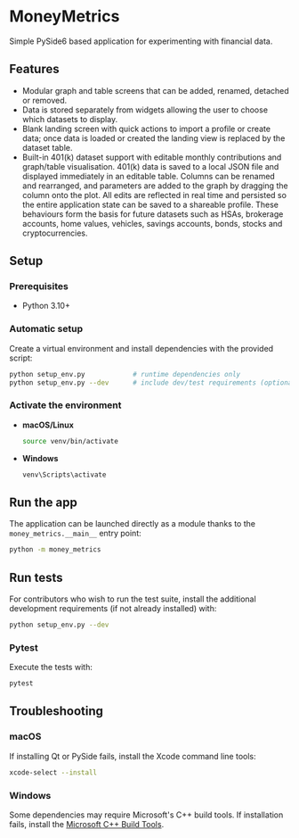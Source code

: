 # MoneyMetrics

Simple PySide6 based application for experimenting with financial data.

## Features

* Modular graph and table screens that can be added, renamed, detached or
  removed.
* Data is stored separately from widgets allowing the user to choose
  which datasets to display.
* Blank landing screen with quick actions to import a profile or create
  data; once data is loaded or created the landing view is replaced by
  the dataset table.
* Built-in 401(k) dataset support with editable monthly contributions and
  graph/table visualisation. 401(k) data is saved to a local JSON file and
  displayed immediately in an editable table. Columns can be renamed and
  rearranged, and parameters are added to the graph by dragging the column
  onto the plot. All edits are reflected in real time and persisted so the
  entire application state can be saved to a shareable profile. These
  behaviours form the basis for future datasets such as HSAs, brokerage
  accounts, home values, vehicles, savings accounts, bonds, stocks and
  cryptocurrencies.

## Setup

### Prerequisites
- Python 3.10+

### Automatic setup

Create a virtual environment and install dependencies with the provided script:

```bash
python setup_env.py            # runtime dependencies only
python setup_env.py --dev      # include dev/test requirements (optional)
```

### Activate the environment

- **macOS/Linux**

  ```bash
  source venv/bin/activate
  ```

- **Windows**

  ```bash
  venv\Scripts\activate
  ```

## Run the app

The application can be launched directly as a module thanks to the
``money_metrics.__main__`` entry point:

```bash
python -m money_metrics
```

## Run tests

For contributors who wish to run the test suite, install the additional
development requirements (if not already installed) with:

```bash
python setup_env.py --dev
```

### Pytest

Execute the tests with:

```bash
pytest
```

## Troubleshooting

### macOS

If installing Qt or PySide fails, install the Xcode command line tools:

```bash
xcode-select --install
```

### Windows

Some dependencies may require Microsoft's C++ build tools. If installation
fails, install the [Microsoft C++ Build Tools](https://visualstudio.microsoft.com/visual-cpp-build-tools/).

